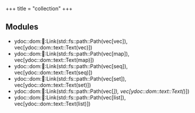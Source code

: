 +++
title = "collection"
+++
## Modules

+ ydoc::dom::link::Link(std::fs::path::Path(vec[vec]), vec[ydoc::dom::text::Text(vec)])
+ ydoc::dom::link::Link(std::fs::path::Path(vec[map]), vec[ydoc::dom::text::Text(map)])
+ ydoc::dom::link::Link(std::fs::path::Path(vec[seq]), vec[ydoc::dom::text::Text(seq)])
+ ydoc::dom::link::Link(std::fs::path::Path(vec[set]), vec[ydoc::dom::text::Text(set)])
+ ydoc::dom::link::Link(std::fs::path::Path(vec[_]), vec[ydoc::dom::text::Text(_)])
+ ydoc::dom::link::Link(std::fs::path::Path(vec[list]), vec[ydoc::dom::text::Text(list)])



